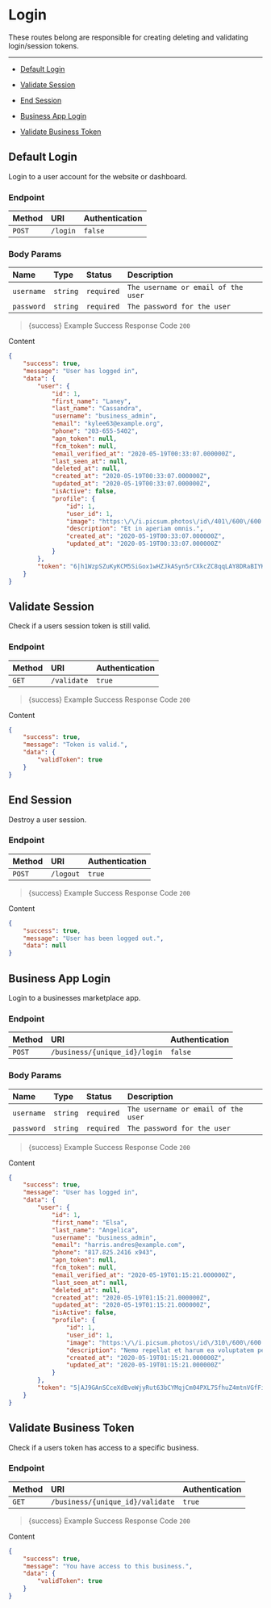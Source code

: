 # Login

These routes belong are responsible for creating deleting and validating login/session tokens.

---

- [Default Login](#basic-login)


- [Validate Session](#validate)


- [End Session](#logout)


- [Business App Login](#business-login)


- [Validate Business Token](#business-validate)



<a name="basic-login"></a>
## Default Login

Login to a user account for the website or dashboard.
### Endpoint
|Method|URI|Authentication|
|:-|:-|:-|
|`POST`|`/login`|`false`|


### Body Params
|Name|Type|Status|Description|
|:-|:-|:-|:-|
|`username`|`string`|`required`|`The username or email of the user`|
|`password`|`string`|`required`|`The password for the user`|


> {success} Example Success Response
Code `200`

Content

```json
{
    "success": true,
    "message": "User has logged in",
    "data": {
        "user": {
            "id": 1,
            "first_name": "Laney",
            "last_name": "Cassandra",
            "username": "business_admin",
            "email": "kylee63@example.org",
            "phone": "203-655-5402",
            "apn_token": null,
            "fcm_token": null,
            "email_verified_at": "2020-05-19T00:33:07.000000Z",
            "last_seen_at": null,
            "deleted_at": null,
            "created_at": "2020-05-19T00:33:07.000000Z",
            "updated_at": "2020-05-19T00:33:07.000000Z",
            "isActive": false,
            "profile": {
                "id": 1,
                "user_id": 1,
                "image": "https:\/\/i.picsum.photos\/id\/401\/600\/600.jpg",
                "description": "Et in aperiam omnis.",
                "created_at": "2020-05-19T00:33:07.000000Z",
                "updated_at": "2020-05-19T00:33:07.000000Z"
            }
        },
        "token": "6|h1WzpSZuKyKCM5SiGox1wHZJkASyn5rCXkcZC8qqLAY8DRaBIYKFGOhNeGhC95xehoDFicKYpJgZJeEX"
    }
}

```



<a name="validate"></a>
## Validate Session

Check if a users session token is still valid.
### Endpoint
|Method|URI|Authentication|
|:-|:-|:-|
|`GET`|`/validate`|`true`|



> {success} Example Success Response
Code `200`

Content

```json
{
    "success": true,
    "message": "Token is valid.",
    "data": {
        "validToken": true
    }
}

```



<a name="logout"></a>
## End Session

Destroy a user session.
### Endpoint
|Method|URI|Authentication|
|:-|:-|:-|
|`POST`|`/logout`|`true`|



> {success} Example Success Response
Code `200`

Content

```json
{
    "success": true,
    "message": "User has been logged out.",
    "data": null
}

```



<a name="business-login"></a>
## Business App Login

Login to a businesses marketplace app.
### Endpoint
|Method|URI|Authentication|
|:-|:-|:-|
|`POST`|`/business/{unique_id}/login`|`false`|


### Body Params
|Name|Type|Status|Description|
|:-|:-|:-|:-|
|`username`|`string`|`required`|`The username or email of the user`|
|`password`|`string`|`required`|`The password for the user`|


> {success} Example Success Response
Code `200`

Content

```json
{
    "success": true,
    "message": "User has logged in",
    "data": {
        "user": {
            "id": 1,
            "first_name": "Elsa",
            "last_name": "Angelica",
            "username": "business_admin",
            "email": "harris.andres@example.com",
            "phone": "817.825.2416 x943",
            "apn_token": null,
            "fcm_token": null,
            "email_verified_at": "2020-05-19T01:15:21.000000Z",
            "last_seen_at": null,
            "deleted_at": null,
            "created_at": "2020-05-19T01:15:21.000000Z",
            "updated_at": "2020-05-19T01:15:21.000000Z",
            "isActive": false,
            "profile": {
                "id": 1,
                "user_id": 1,
                "image": "https:\/\/i.picsum.photos\/id\/310\/600\/600.jpg",
                "description": "Nemo repellat et harum ea voluptatem perferendis rerum.",
                "created_at": "2020-05-19T01:15:21.000000Z",
                "updated_at": "2020-05-19T01:15:21.000000Z"
            }
        },
        "token": "5|AJ9GAnSCceXdBveWjyRut63bCYMqjCm04PXL7SfhuZ4mtnVGfFiya8Xq1HynCMztaJ6HfZIn1wOH5fxd"
    }
}

```



<a name="business-validate"></a>
## Validate Business Token

Check if a users token has access to a specific business.
### Endpoint
|Method|URI|Authentication|
|:-|:-|:-|
|`GET`|`/business/{unique_id}/validate`|`true`|



> {success} Example Success Response
Code `200`

Content

```json
{
    "success": true,
    "message": "You have access to this business.",
    "data": {
        "validToken": true
    }
}

```


